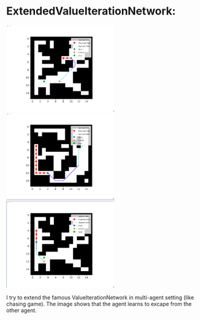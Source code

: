 # ExtendedValueIterationNetwork:

<img src="Screenshot from 2018-12-21 02-07-34.png" height=230 />
<img src="Screenshot from 2018-12-21 02-07-25.png" height=230 />
<img src="Screenshot from 2018-12-21 02-08-03.png" height=230 />

I try to extend the famous ValueIterationNetwork in multi-agent setting (like chasing game). The image shows that the agent learns to excape from the other agent.
